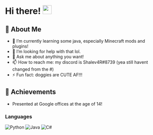 # Hi there! <img src="https://media.giphy.com/media/hvRJCLFzcasrR4ia7z/giphy.gif" width="29px" height="29px">

## 🚀 About Me


- 🌱 I’m currently learning some java, especially Minecraft mods and plugins!
- 🤔 I’m looking for help with that lol.
- 💬 Ask me about anything you want!
- 📫 How to reach me: my discord is Shalev4R#8739 (yea still havent changed from the #)
- ⚡ Fun fact: doggies are CUTE AF!!!

## 🏅 Achievements

- Presented at Google offices at the age of 14!

### Languages

![Python](https://img.shields.io/badge/Python-3776AB?style=for-the-badge&logo=python&logoColor=white)
![Java](https://img.shields.io/badge/Java-ED8B00?style=for-the-badge&logo=openjdk&logoColor=white)
![C#](https://img.shields.io/badge/C%23-239120?style=for-the-badge&logo=c-sharp&logoColor=white)
